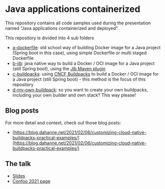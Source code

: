 # Java applications containerized

This repository contains all code samples used during the presentation named "Java applications containerized and deployed".

This repository is divided into 4 sub folders

* [a-dockerfile](a-dockerfile): old school way of building Docker image for a Java project (Spring boot in this case), using simple Dockerfile or multi staged Dockerfile
* [b-jib](b-jib): java native way to build a Docker / OCI image for a Java project (still Spring boot), using the [Jib Maven plugin](https://github.com/GoogleContainerTools/jib)
* [c-buildpacks](c-buildpacks): using [CNCF Buildpacks](https://buildpacks.io) to build a Docker / OCI image for a Java project (still Spring boot) - this method is the focus of this repository
* [d-my-own-buildpack](d-my-own-buildpack): so you want to create your own buildpacks, including your own builder and own stack? This way please!

## Blog posts

For more detail and context, check out those blog posts:

* [https://blog.dahanne.net/2021/02/06/customizing-cloud-native-buildpacks-practical-examples/](https://blog.dahanne.net/2021/02/06/customizing-cloud-native-buildpacks-practical-examples/)

## The talk

* [Slides](https://www.slideshare.net/anthonydahanne/java-applications-containerized-and-deployed)
* [Confoo 2021 page](https://confoo.ca/en/yul2021/session/java-applications-containerized-and-deployed-2021-edition)